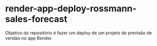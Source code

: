 # render-app-deploy-rossmann-sales-forecast
Objetivo do repositório é fazer um deploy de um projeto de previsão de vendas no app Render.
